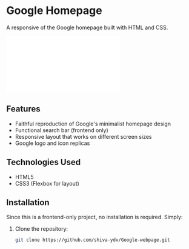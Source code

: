 # Google Homepage 

A responsive  of the Google homepage built with HTML and CSS.

![My website link](file:///C:/Users/shiva/OneDrive/Desktop/Class%20Room/index.html)

## Features

- Faithful reproduction of Google's minimalist homepage design
- Functional search bar (frontend only)
- Responsive layout that works on different screen sizes
- Google logo and icon replicas

## Technologies Used

- HTML5
- CSS3 (Flexbox for layout)

## Installation

Since this is a frontend-only project, no installation is required. Simply:

1. Clone the repository:
   ```bash
   git clone https://github.com/shiva-ydv/Google-webpage.git
